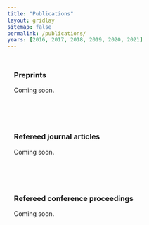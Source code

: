 ```yaml
---
title: "Publications"
layout: gridlay
sitemap: false
permalink: /publications/
years: [2016, 2017, 2018, 2019, 2020, 2021]
---
```


<style>
.jumbotron {
    padding: 3%;
    padding-bottom: 10px;
    padding-top: 10px;
    margin-top: 10px;
    margin-bottom: 30px;
}
</style>

<div class="jumbotron">
<h3>Preprints</h3>
<p>Coming soon.</p>
</div>

<div class="jumbotron">
<h3>Refereed journal articles</h3>
<p>Coming soon.</p>
</div>

<div class="jumbotron">
<h3>Refereed conference proceedings</h3>
<p>Coming soon.</p>
</div>
